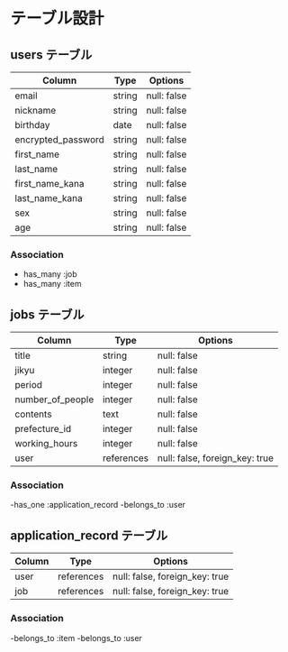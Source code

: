 # テーブル設計

## users テーブル

| Column            | Type     | Options     |
| --------          | ------   | ----------- |
| email             | string   | null: false |
| nickname          | string   | null: false |
| birthday          | date     | null: false |
| encrypted_password| string   | null: false | 
| first_name        | string   | null: false |
| last_name         | string   | null: false |
| first_name_kana   | string   | null: false |
| last_name_kana    | string   | null: false |
| sex               | string   | null: false |
| age               | string   | null: false |


### Association

- has_many :job
- has_many :item

## jobs テーブル

| Column             | Type       | Options                        |
| ------             | ------     | -----------                    |
| title              | string     | null: false                    |
| jikyu              | integer    | null: false                    |
| period             | integer    | null: false                    |
| number_of_people   | integer    | null: false                    |
| contents           | text       | null: false                    |
| prefecture_id      | integer    | null: false                    |
| working_hours      | integer    | null: false                    |
| user               | references | null: false, foreign_key: true |

### Association

-has_one :application_record
-belongs_to :user

## application_record テーブル

| Column  | Type       | Options                        |
| ------  | ---------- | ------------------------------ |
| user    |references  | null: false, foreign_key: true |
| job    |references  | null: false, foreign_key: true |

### Association

-belongs_to :item
-belongs_to :user

